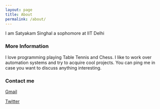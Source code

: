 ```yaml
---
layout: page
title: About
permalink: /about/
---
```


I am Satyakam Singhal a sophomore at IIT Delhi
### More Information
I love programming playing Table Tennis and Chess. I like to work over automation systems and try to acquire cool projects. You can ping me in case you want to discuss anything interesting.


### Contact me

[Gmail](mailto:satyakam068@gmail.com)

[Twitter](https://twitter.com/thesonofelon)
